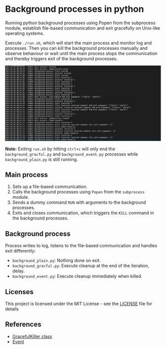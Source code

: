 # Background processes in python

Running python background processes using Popen from the subprocess module, establish file-based communication and exit gracefully on Unix-like operating systems.

Execute `./run.sh`, which will start the main process and monitor log and processes.
Then you can kill the background processes manually and observe behaviour or wait until the main process stops the communication and thereby triggers exit of the background processes.

![Logs of the a run.sh execution](docs/run.png)

**Note:** Exiting `run.sh` by hitting `ctrl+c` will only end the `background_gracful.py` and `background_event.py` processes while `background_plain.py` is still running.

## Main process

1. Sets up a file-based communication.
2. Calls the background processes using `Popen` from the `subprocess` module.
3. Sends a dummy command `RUN` with arguments to the background processes.
4. Exits and closes communication, which triggers the `KILL` command in the background processes.

## Background process

Process writes to log, listens to the file-based communication and handles exit differently:

* `background_plain.py`: Nothing done on exit.
* `background_gracful.py`: Execute cleanup at the end of the iteration, delay.
* `background_event.py`: Execute cleanup immediately when killed.

## Licenses

This project is licensed under the MIT License - see the [LICENSE](LICENSE) file for details

## References

* [GracefulKiller class](https://stackoverflow.com/questions/18499497/how-to-process-sigterm-signal-gracefully)
* [Event](https://stackoverflow.com/questions/5114292/break-interrupt-a-time-sleep-in-python/46346184#46346184)
